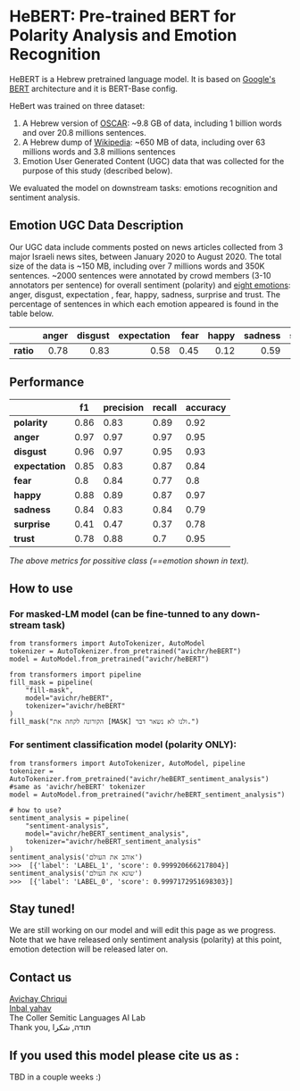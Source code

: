 # HeBERT: Pre-trained BERT for Polarity Analysis and Emotion Recognition
HeBERT is a Hebrew pretrained language model. It is based on [Google's BERT](https://arxiv.org/abs/1810.04805) architecture and it is BERT-Base config. <br>

HeBert was trained on three dataset: 
1. A Hebrew version of [OSCAR](https://oscar-corpus.com/): ~9.8 GB of data, including 1 billion words and over 20.8 millions sentences. 
2. A Hebrew dump of [Wikipedia](https://dumps.wikimedia.org/): ~650 MB of data, including over 63 millions words and 3.8 millions sentences
3. Emotion User Generated Content (UGC) data that was collected for the purpose of this study (described below).<br>
<div>
We evaluated the model on downstream tasks: emotions recognition and sentiment analysis. 

## Emotion UGC Data Description
Our UGC data include comments posted on news articles collected from 3 major Israeli news sites, between January 2020 to August 2020. The total size of the data is ~150 MB, including over 7 millions words and 350K sentences.
~2000 sentences were annotated by crowd members (3-10 annotators per sentence) for overall sentiment (polarity) and [eight emotions](https://en.wikipedia.org/wiki/Robert_Plutchik#Plutchik's_wheel_of_emotions): anger, disgust, expectation , fear, happy, sadness, surprise and trust. 
The percentage of sentences in which each emotion appeared is found in the table below.

|       | anger | disgust | expectation | fear | happy | sadness | surprise | trust | sentiment |
|------:|------:|--------:|------------:|-----:|------:|--------:|---------:|------:|-----------|
| **ratio** |  0.78 |    0.83 |        0.58 | 0.45 |  0.12 |    0.59 |     0.17 |  0.11 | 0.25      |

## Performance
|             | f1   | precision | recall | accuracy |
|-------------|------|-----------|--------|----------|
| **polarity**   | 0.86 | 0.83      | 0.89   | 0.92     |
| **anger**       | 0.97 | 0.97      | 0.97   | 0.95     |
| **disgust**     | 0.96 | 0.97      | 0.95   | 0.93     |
| **expectation** | 0.85 | 0.83      | 0.87   | 0.84     |
| **fear**        | 0.8  | 0.84      | 0.77   | 0.8      |
| **happy**       | 0.88 | 0.89      | 0.87   | 0.97     |
| **sadness**     | 0.84 | 0.83      | 0.84   | 0.79     |
| **surprise**    | 0.41 | 0.47      | 0.37   | 0.78     |
| **trust**       | 0.78 | 0.88      | 0.7    | 0.95     |

*The above metrics for possitive class (==emotion shown in text).*

## How to use
### For masked-LM model (can be fine-tunned to any down-stream task)
	from transformers import AutoTokenizer, AutoModel
	tokenizer = AutoTokenizer.from_pretrained("avichr/heBERT")
	model = AutoModel.from_pretrained("avichr/heBERT")
	
	from transformers import pipeline
	fill_mask = pipeline(
	    "fill-mask",
	    model="avichr/heBERT",
	    tokenizer="avichr/heBERT"
	)
	fill_mask("הקורונה לקחה את [MASK] ולנו לא נשאר דבר.")

### For sentiment classification model (polarity ONLY):
	from transformers import AutoTokenizer, AutoModel, pipeline
	tokenizer = AutoTokenizer.from_pretrained("avichr/heBERT_sentiment_analysis") #same as 'avichr/heBERT' tokenizer
	model = AutoModel.from_pretrained("avichr/heBERT_sentiment_analysis")
	
	# how to use?
	sentiment_analysis = pipeline(
	    "sentiment-analysis",
	    model="avichr/heBERT_sentiment_analysis",
	    tokenizer="avichr/heBERT_sentiment_analysis"
	)
	sentiment_analysis('אוהב את העולם')
	>>>  [{'label': 'LABEL_1', 'score': 0.999920666217804}]
	sentiment_analysis('שונא את העולם')
	>>>  [{'label': 'LABEL_0', 'score': 0.9997172951698303}]

	


## Stay tuned!
We are still working on our model and will edit this page as we progress. <br>
Note that we have released only sentiment analysis (polarity) at this point, emotion detection will be released later on.

## Contact us
[Avichay Chriqui](mailto:avichayc@mail.tau.ac.il) <br>
[Inbal yahav](mailto:inbalyahav@tauex.tau.ac.il) <br>
The Coller Semitic Languages AI Lab <br>
Thank you, תודה, شكرا <br>

## If you used this model please cite us as :
TBD in a couple weeks :)

